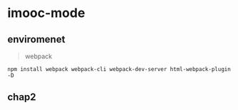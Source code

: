 # imooc-mode

## enviromenet

> webpack

```console
npm install webpack webpack-cli webpack-dev-server html-webpack-plugin -D
```

## chap2